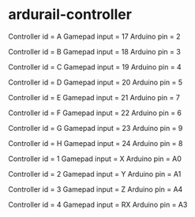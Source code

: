 # ardurail-controller

Controller id = A
Gamepad input = 17
Arduino pin = 2

Controller id = B
Gamepad input = 18
Arduino pin = 3

Controller id = C
Gamepad input = 19
Arduino pin = 4

Controller id = D
Gamepad input = 20
Arduino pin = 5

Controller id = E
Gamepad input = 21
Arduino pin = 7

Controller id = F
Gamepad input = 22
Arduino pin = 6

Controller id = G
Gamepad input = 23
Arduino pin = 9

Controller id = H
Gamepad input = 24
Arduino pin = 8

Controller id = 1
Gamepad input = X
Arduino pin = A0

Controller id = 2
Gamepad input = Y
Arduino pin = A1

Controller id = 3
Gamepad input = Z
Arduino pin = A4

Controller id = 4
Gamepad input = RX
Arduino pin = A3
